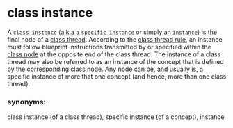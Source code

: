 class instance
======

A `class instance` (a.k.a a `specific instance` or simply an `instance`) is the final node of a [class thread](classThread.md). According to the [class thread rule](classThreadRule.md), an instance must follow blueprint instructions transmitted by or specified within the [class node](classNode.md) at the opposite end of the class thread. The instance of a class thread may also be referred to as an instance of the concept that is defined by the corresponding class node. Any node can be, and usually is, a specific instance of more that one concept (and hence, more than one class thread).

### synonyms: 
class instance (of a class thread), specific instance (of a concept), instance


